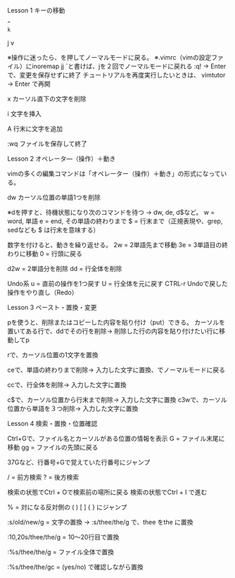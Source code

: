 Lesson 1 キーの移動

	^
    k	
<h           l >
	 j
	v

※操作に迷ったら、<ESC>を押してノーマルモードに戻る。
※.vimrc（vimの設定ファイル）にinoremap <silent> jj <ESC>`と書けば、jを２回でノーマルモードに戻れる
:q! → Enter で、変更を保存せずに終了
チュートリアルを再度実行したいときは、 vimtutor → Enter で再開

x カーソル直下の文字を削除

i 文字を挿入

A 行末に文字を追加

:wq ファイルを保存して終了



Lesson 2 オペレータ―（操作）＋動き

vimの多くの編集コマンドは「オペレーター（操作）＋動き」の形式になっている。

dw カーソル位置の単語1つを削除

※dを押すと、待機状態になり次のコマンドを待つ → dw, de, d$など。
w = word, 単語
e = end, その単語の終わりまで
$ = 行末まで（正規表現や、grep, sedなども $ は行末を意味する）

数字を付けると、動きを繰り返せる。
2w = 2単語先まで移動
3e  = 3単語目の終わりに移動
0    = 行頭に戻る

d2w = 2単語分を削除
dd = 行全体を削除


Undo系
u = 直前の操作を1つ戻す
U = 行全体を元に戻す
CTRL-r Undoで戻した操作をやり直し（Redo）


Lesson 3 ペースト・置換・変更

pを使うと、削除またはコピーした内容を貼り付け（put）できる。
カーソルを置いてある行で、ddでその行を削除→ 削除した行の内容を貼り付けたい行に移動してp

rで、カーソル位置の1文字を置換

ceで、単語の終わりまで削除→ 入力した文字に置換、<ESC>でノーマルモードに戻る

ccで、行全体を削除→ 入力した文字に置換

c$で、カーソル位置から行末まで削除→ 入力した文字に置換
c3wで、カーソル位置から単語を３つ削除→ 入力した文字に置換

Lesson 4 検索・置換・位置確認

Ctrl+Gで、ファイル名とカーソルがある位置の情報を表示
G = ファイル末尾に移動
gg = ファイルの先頭に戻る

37Gなど、行番号+Gで覚えていた行番号にジャンプ

/ = 前方検索
? = 後方検索

検索の状態でCtrl + Oで検索前の場所に戻る
検索の状態でCtrl + I で進む

% = 対になる反対側の ( ) [ ] { } にジャンプ

:s/old/new/g = 文字の置換 → :s/thee/the/g で、thee をthe に置換

:10,20s/thee/the/g = 10～20行目で置換

:%s/thee/the/g = ファイル全体で置換

:%s/thee/the/gc = (yes/no) で確認しながら置換

